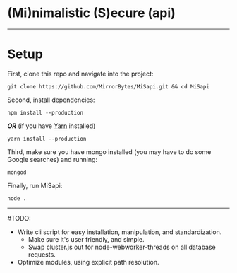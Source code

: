 # (Mi)nimalistic (S)ecure (api)
---

# Setup
First, clone this repo and navigate into the project:
```
git clone https://github.com/MirrorBytes/MiSapi.git && cd MiSapi
```
Second, install dependencies:
```
npm install --production
```
***OR*** (if you have [Yarn](https://yarnpkg.com/en/) installed)
```
yarn install --production
```
Third, make sure you have mongo installed (you may have to do some Google searches) and running:
```
mongod
```
Finally, run MiSapi:
```
node .
```
---

#TODO:
- Write cli script for easy installation, manipulation, and standardization.
  - Make sure it's user friendly, and simple.
  - Swap cluster.js out for node-webworker-threads on all database requests.
- Optimize modules, using explicit path resolution.
